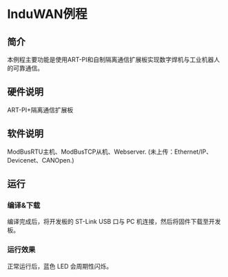 # InduWAN例程

## 简介

本例程主要功能是使用ART-PI和自制隔离通信扩展板实现数字焊机与工业机器人的可靠通信。

## 硬件说明
ART-PI+隔离通信扩展板

## 软件说明
ModBusRTU主机、ModBusTCP从机、Webserver.
(未上传：Ethernet/IP、Devicenet、CANOpen.)

## 运行
### 编译&下载

编译完成后，将开发板的 ST-Link USB 口与 PC 机连接，然后将固件下载至开发板。

### 运行效果

正常运行后，蓝色 LED 会周期性闪烁。

